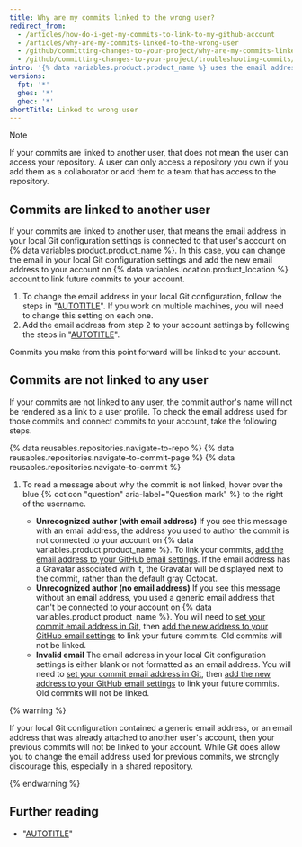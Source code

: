 ```yaml
---
title: Why are my commits linked to the wrong user?
redirect_from:
  - /articles/how-do-i-get-my-commits-to-link-to-my-github-account
  - /articles/why-are-my-commits-linked-to-the-wrong-user
  - /github/committing-changes-to-your-project/why-are-my-commits-linked-to-the-wrong-user
  - /github/committing-changes-to-your-project/troubleshooting-commits/why-are-my-commits-linked-to-the-wrong-user
intro: '{% data variables.product.product_name %} uses the email address in the commit header to link the commit to a GitHub user. If your commits are being linked to another user, or not linked to a user at all, you may need to change your local Git configuration settings, add an email address to your account email settings, or do both.'
versions:
  fpt: '*'
  ghes: '*'
  ghec: '*'
shortTitle: Linked to wrong user
---
```


> [!NOTE]
> If your commits are linked to another user, that does not mean the user can access your repository. A user can only access a repository you own if you add them as a collaborator or add them to a team that has access to the repository.

## Commits are linked to another user

If your commits are linked to another user, that means the email address in your local Git configuration settings is connected to that user's account on {% data variables.product.product_name %}. In this case, you can change the email in your local Git configuration settings and add the new email address to your account on {% data variables.location.product_location %} account to link future commits to your account.

1. To change the email address in your local Git configuration, follow the steps in "[AUTOTITLE](/account-and-profile/setting-up-and-managing-your-personal-account-on-github/managing-email-preferences/setting-your-commit-email-address#setting-your-commit-email-address-in-git)". If you work on multiple machines, you will need to change this setting on each one.
1. Add the email address from step 2 to your account settings by following the steps in "[AUTOTITLE](/account-and-profile/setting-up-and-managing-your-personal-account-on-github/managing-email-preferences/adding-an-email-address-to-your-github-account)".

Commits you make from this point forward will be linked to your account.

## Commits are not linked to any user

If your commits are not linked to any user, the commit author's name will not be rendered as a link to a user profile. To check the email address used for those commits and connect commits to your account, take the following steps.

{% data reusables.repositories.navigate-to-repo %}
{% data reusables.repositories.navigate-to-commit-page %}
{% data reusables.repositories.navigate-to-commit %}
1. To read a message about why the commit is not linked, hover over the blue {% octicon "question" aria-label="Question mark" %} to the right of the username.

   * **Unrecognized author (with email address)** If you see this message with an email address, the address you used to author the commit is not connected to your account on {% data variables.product.product_name %}. To link your commits, [add the email address to your GitHub email settings](/account-and-profile/setting-up-and-managing-your-personal-account-on-github/managing-email-preferences/adding-an-email-address-to-your-github-account). If the email address has a Gravatar associated with it, the Gravatar will be displayed next to the commit, rather than the default gray Octocat.
   * **Unrecognized author (no email address)** If you see this message without an email address, you used a generic email address that can't be connected to your account on {% data variables.product.product_name %}. You will need to [set your commit email address in Git](/account-and-profile/setting-up-and-managing-your-personal-account-on-github/managing-email-preferences/setting-your-commit-email-address), then [add the new address to your GitHub email settings](/account-and-profile/setting-up-and-managing-your-personal-account-on-github/managing-email-preferences/adding-an-email-address-to-your-github-account) to link your future commits. Old commits will not be linked.
   * **Invalid email** The email address in your local Git configuration settings is either blank or not formatted as an email address. You will need to [set your commit email address in Git](/account-and-profile/setting-up-and-managing-your-personal-account-on-github/managing-email-preferences/setting-your-commit-email-address), then [add the new address to your GitHub email settings](/account-and-profile/setting-up-and-managing-your-personal-account-on-github/managing-email-preferences/adding-an-email-address-to-your-github-account) to link your future commits. Old commits will not be linked.

{% warning %}

If your local Git configuration contained a generic email address, or an email address that was already attached to another user's account, then your previous commits will not be linked to your account. While Git does allow you to change the email address used for previous commits, we strongly discourage this, especially in a shared repository.

{% endwarning %}

## Further reading

* "[AUTOTITLE](/search-github/searching-on-github/searching-commits)"
